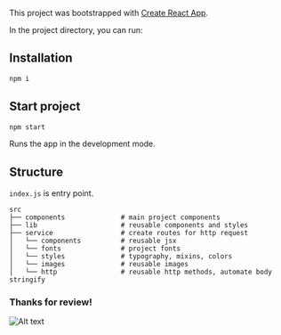This project was bootstrapped with [Create React App](https://github.com/facebook/create-react-app).

In the project directory, you can run:

## Installation

```bash
npm i
```

## Start project
```bash
npm start
```
Runs the app in the development mode.

## Structure
`index.js` is entry point.

    src
    ├── components              # main project components
    ├── lib                     # reusable components and styles
    ├── service                 # create routes for http request
    │   └── components          # reusable jsx
    │   └── fonts               # project fonts
    │   └── styles              # typography, mixins, colors
    │   └── images              # reusable images
    │   └── http                # reusable http methods, automate body stringify


### Thanks for review!

![Alt text](https://www.meme-arsenal.com/memes/e6ddf9a4468ef7c03550c743c6b49352.jpg)